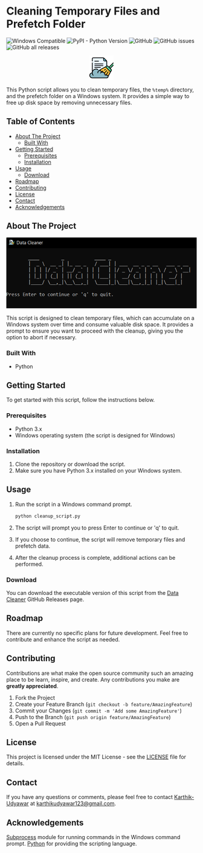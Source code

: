 # Cleaning Temporary Files and Prefetch Folder

![Windows Compatible](https://img.shields.io/badge/Windows-Compatible-blue)
![PyPI - Python Version](https://img.shields.io/pypi/pyversions/pyinstaller)
![GitHub](https://img.shields.io/github/license/KarthikUdyawar/data-cleaner?link=https%3A%2F%2Fgithub.com%2FKarthikUdyawar%2Fdata-cleaner%2Fblob%2Fmaster%2FLICENSE)
![GitHub issues](https://img.shields.io/github/issues-raw/KarthikUdyawar/data-cleaner)
![GitHub all releases](https://img.shields.io/github/downloads/KarthikUdyawar/data-cleaner/total?link=https%3A%2F%2Fgithub.com%2FKarthikUdyawar%2Fdata-cleaner%2Freleases)

<div align="center">
    <img src="https://github.com/KarthikUdyawar/data-cleaner/blob/master/data_cleaning.png">
</div>

This Python script allows you to clean temporary files, the `%temp%` directory, and the prefetch folder on a Windows system. It provides a simple way to free up disk space by removing unnecessary files.

## Table of Contents

- [About The Project](#about-the-project)
  - [Built With](#built-with)
- [Getting Started](#getting-started)
  - [Prerequisites](#prerequisites)
  - [Installation](#installation)
- [Usage](#usage)
  - [Download](#download)
- [Roadmap](#roadmap)
- [Contributing](#contributing)
- [License](#license)
- [Contact](#contact)
- [Acknowledgements](#acknowledgements)

## About The Project

<div align="center">
    <img src="https://github.com/KarthikUdyawar/data-cleaner/blob/master/Screenshot.png">
</div>

This script is designed to clean temporary files, which can accumulate on a Windows system over time and consume valuable disk space. It provides a prompt to ensure you want to proceed with the cleanup, giving you the option to abort if necessary.

### Built With

- Python

## Getting Started

To get started with this script, follow the instructions below.

### Prerequisites

- Python 3.x
- Windows operating system (the script is designed for Windows)

### Installation

1. Clone the repository or download the script.
2. Make sure you have Python 3.x installed on your Windows system.

## Usage

1. Run the script in a Windows command prompt.

    ```cmd
    python cleanup_script.py
    ```

2. The script will prompt you to press Enter to continue or 'q' to quit.
3. If you choose to continue, the script will remove temporary files and prefetch data.
4. After the cleanup process is complete, additional actions can be performed.

### Download

You can download the executable version of this script from the [Data Cleaner](https://github.com/KarthikUdyawar/data-cleaner/releases) GitHub Releases page.

## Roadmap

There are currently no specific plans for future development. Feel free to contribute and enhance the script as needed.

## Contributing

Contributions are what make the open source community such an amazing place to be learn, inspire, and create. Any contributions you make are **greatly appreciated**.

1. Fork the Project
2. Create your Feature Branch (`git checkout -b feature/AmazingFeature`)
3. Commit your Changes (`git commit -m 'Add some AmazingFeature'`)
4. Push to the Branch (`git push origin feature/AmazingFeature`)
5. Open a Pull Request

## License

This project is licensed under the MIT License - see the [LICENSE](https://github.com/KarthikUdyawar/data-cleaner/blob/master/LICENSE) file for details.

## Contact

If you have any questions or comments, please feel free to contact [Karthik-Udyawar](https://github.com/KarthikUdyawar) at [karthikudyawar123@gmail.com](mailto:karthikudyawar123@gmail.com
).

## Acknowledgements

[Subprocess](https://docs.python.org/3/library/subprocess.html) module for running commands in the Windows command prompt.
[Python](https://www.python.org/) for providing the scripting language.
